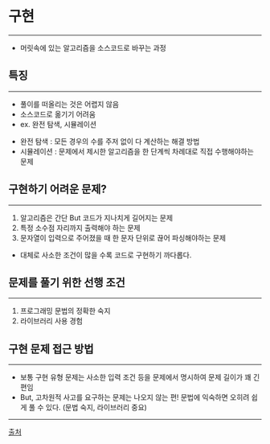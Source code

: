# 구현
---
+ 머릿속에 있는 알고리즘을 소스코드로 바꾸는 과정

## 특징
---
+ 풀이를 떠올리는 것은 어렵지 않음
+ 소스코드로 옮기기 어려움
+ ex. 완전 탐색, 시뮬레이션
- 완전 탐색 : 모든 경우의 수를 주저 없이 다 계산하는 해결 방법
- 시뮬레이션 : 문제에서 제시한 알고리즘을 한 단계씩 차례대로 직접 수행해야하는 문제

## 구현하기 어려운 문제?
---
1. 알고리즘은 간단 But 코드가 지나치게 길어지는 문제
2. 특정 소수점 자리까지 출력해야 하는 문제
3. 문자열이 입력으로 주어졌을 때 한 문자 단위로 끊어 파싱해야하는 문제

+ 대체로 사소한 조건이 많을 수록 코드로 구현하기 까다롭다.

## 문제를 풀기 위한 선행 조건
---
1. 프로그래밍 문법의 정확한 숙지
2. 라이브러리 사용 경험

## 구현 문제 접근 방법
---
+ 보통 구현 유형 문제는 사소한 입력 조건 등을 문제에서 명시하여 문제 길이가 꽤 긴 편임
+ But, 고차원적 사고를 요구하는 문제는 나오지 않는 편! 문법에 익숙하면 오히려 쉽게 풀 수 있다. (문법 숙지, 라이브러리 중요)

---
[출처](https://scshim.tistory.com/431)